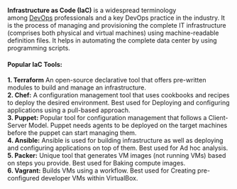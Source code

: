 **Infrastructure as Code (IaC)** is a widespread terminology among [DevOps](https://k21academy.com/devops-foundation/overview-devops-devops-principles-advantages-of-devops-why-devops/) professionals and a key DevOps practice in the industry. It is the process of managing and provisioning the complete IT infrastructure (comprises both physical and virtual machines) using machine-readable definition files. It helps in automating the complete data center by using programming scripts.

#### **Popular IaC Tools:**

**1. Terraform** An open-source declarative tool that offers pre-written modules to build and manage an infrastructure.  
**2. Chef:** A configuration management tool that uses cookbooks and recipes to deploy the desired environment. Best used for Deploying and configuring applications using a pull-based approach.  
**3. Puppet:** Popular tool for configuration management that follows a Client-Server Model. Puppet needs agents to be deployed on the target machines before the puppet can start managing them.  
**4. Ansible:** Ansible is used for building infrastructure as well as deploying and configuring applications on top of them. Best used for Ad hoc analysis.  
**5. Packer:** Unique tool that generates VM images (not running VMs) based on steps you provide. Best used for Baking compute images.  
**6. Vagrant:** Builds VMs using a workflow. Best used for Creating pre-configured developer VMs within VirtualBox.